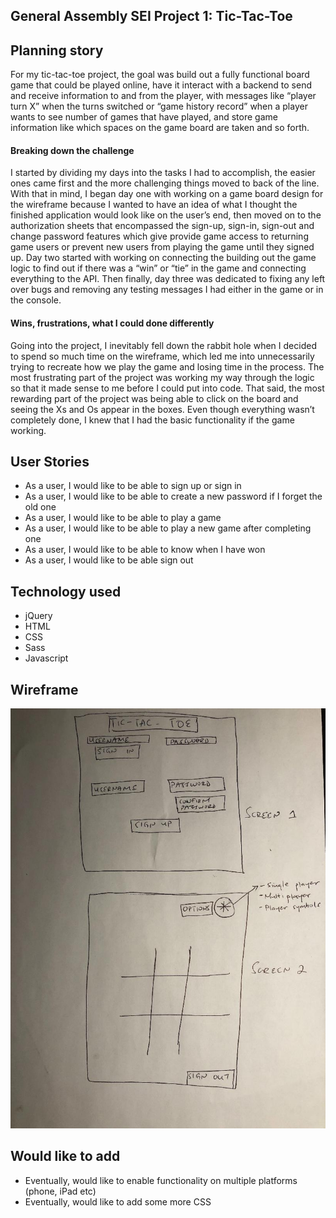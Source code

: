 
## General Assembly SEI Project 1: Tic-Tac-Toe

## Planning story

For my tic-tac-toe project, the goal was build out a fully functional board game that could be played online, have it interact with a backend to send and receive information to and from the player, with messages like “player turn X” when the turns switched or “game history record” when a player wants to see number of games that have played, and store game information like which spaces on the game board are taken and so forth.

#### Breaking down the challenge
I started by dividing my days into the tasks I had to accomplish, the easier ones came first and the more challenging things moved to back of the line. With that in mind, I began day one with working on a game board design for the wireframe because I wanted to have an idea of what I thought the finished application would look like on the user’s end, then moved on to the authorization sheets that encompassed the sign-up, sign-in, sign-out and change password features which give provide game access to returning game users or prevent new users from playing the game until they signed up. Day two started with working on connecting the building out the game logic to find out if there was a “win” or “tie” in the game and connecting everything to the API. Then finally, day three was dedicated to fixing any left over bugs and removing any testing messages I had either in the game or in the console.

#### Wins, frustrations, what I could done differently

Going into the project, I inevitably fell down the rabbit hole when I decided to spend so much time on the wireframe, which led me into unnecessarily trying to recreate how we play the game and losing time in the process. The most frustrating part of the project was working my way through the logic so that it made sense to me before I could put into code. That said, the most rewarding part of the project was being able to click on the board and seeing the Xs and Os appear in the boxes. Even though everything wasn’t completely done, I knew that I had the basic functionality if the game working.


## User Stories
- As a user, I would like to be able to sign up or sign in
- As a user, I would like to be able to create a new password if I forget the old one
- As a user, I would like to be able to play a game
- As a user, I would like to be able to play a new game after completing one
- As a user, I would like to be able to know when I have won
- As a user, I would like to be able sign out

## Technology used
- jQuery
- HTML
- CSS
- Sass
- Javascript

## Wireframe
![image](./wireframe.jpeg)

## Would like to add
- Eventually, would like to enable functionality on multiple platforms (phone, iPad etc)
- Eventually, would like to add some more CSS
